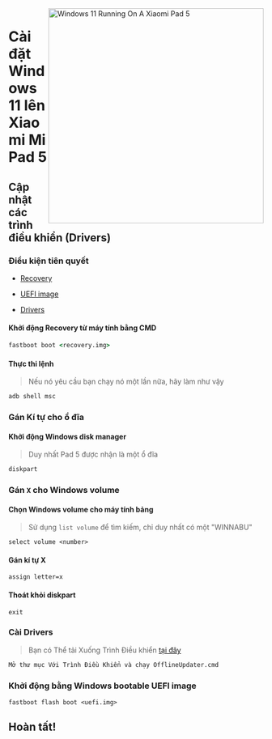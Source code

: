 <img align="right" src="https://raw.githubusercontent.com/erdilS/Port-Windows-11-Xiaomi-Pad-5/main/nabu.png" width="425" alt="Windows 11 Running On A Xiaomi Pad 5">


# Cài đặt Windows 11 lên Xiaomi Mi Pad 5

## Cập nhật các trình điều khiển (Drivers)

### Điều kiện tiên quyết

- [Recovery](../../../../releases/tag/1.0)
  
- [UEFI image](https://github.com/erdilS/Port-Windows-11-Xiaomi-Pad-5/releases/download/UEFI/uefi-v3.img)
  
- [Drivers](https://github.com/map220v/MiPad5-Drivers/releases/latest)

#### Khởi động Recovery từ máy tính bằng CMD

```cmd
fastboot boot <recovery.img>
```

#### Thực thi lệnh
> Nếu nó yêu cầu bạn chạy nó một lần nữa, hãy làm như vậy
```cmd
adb shell msc
```

### Gán Kí tự cho ổ đĩa

#### Khởi động Windows disk manager

> Duy nhất Pad 5 được nhận là một ổ đĩa

```cmd
diskpart
```


### Gán `X` cho Windows volume

#### Chọn Windows volume cho máy tính bảng
> Sử dụng `list volume` để tìm kiếm, chỉ duy nhất có một "WINNABU"

```diskpart
select volume <number>
```

#### Gán kí tự X
```diskpart
assign letter=x
```

#### Thoát khỏi diskpart
```diskpart
exit
```

### Cài Drivers

> Bạn có Thể tải Xuống Trình Điều khiển [tại đây](https://github.com/map220v/MiPad5-Drivers/releases/latest)

```cmd
Mở thư mục Với Trình Điều Khiển và chạy OfflineUpdater.cmd
```
### Khởi động bằng Windows bootable UEFI image

```
fastboot flash boot <uefi.img>
```

## Hoàn tất!
